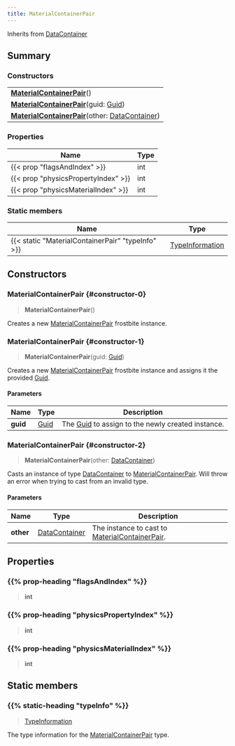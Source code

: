 ```yaml
---
title: MaterialContainerPair
---
```


Inherits from 
[DataContainer](/vext/ref/shared/class/datacontainer)

## Summary
### Constructors
| |
| ----------- |
| **[MaterialContainerPair](#constructor-0)**() |
| **[MaterialContainerPair](#constructor-1)**(guid: [Guid](/vext/ref/shared/class/guid)) |
| **[MaterialContainerPair](#constructor-2)**(other: [DataContainer](/vext/ref/shared/class/datacontainer)) |

### Properties
| Name | Type |
| ---- | ---- |
| {{< prop "flagsAndIndex" >}} | int |
| {{< prop "physicsPropertyIndex" >}} | int |
| {{< prop "physicsMaterialIndex" >}} | int |

### Static members
| Name | Type |
| ---- | ---- |
| {{< static "MaterialContainerPair" "typeInfo" >}} | [TypeInformation](/vext/ref/shared/class/typeinformation) |

## Constructors
### MaterialContainerPair {#constructor-0}
> **MaterialContainerPair**()

Creates a new [MaterialContainerPair](/vext/ref/fb/materialcontainerpair) frostbite instance.

### MaterialContainerPair {#constructor-1}
> **MaterialContainerPair**(guid: [Guid](/vext/ref/shared/class/guid))

Creates a new [MaterialContainerPair](/vext/ref/fb/materialcontainerpair) frostbite instance and assigns it the provided [Guid](/vext/ref/shared/class/guid).

#### Parameters
| Name | Type | Description |
| ---- | ---- | ----------- |
| **guid** | [Guid](/vext/ref/shared/class/guid) | The [Guid](/vext/ref/shared/class/guid) to assign to the newly created instance. |

### MaterialContainerPair {#constructor-2}
> **MaterialContainerPair**(other: [DataContainer](/vext/ref/shared/class/datacontainer))

Casts an instance of type [DataContainer](/vext/ref/shared/class/datacontainer) to [MaterialContainerPair](/vext/ref/fb/materialcontainerpair). Will throw an error when trying to cast from an invalid type.

#### Parameters
| Name | Type | Description |
| ---- | ---- | ----------- |
| **other** | [DataContainer](/vext/ref/shared/class/datacontainer) | The instance to cast to [MaterialContainerPair](/vext/ref/fb/materialcontainerpair). |

## Properties
### {{% prop-heading "flagsAndIndex" %}}
> **int**

### {{% prop-heading "physicsPropertyIndex" %}}
> **int**

### {{% prop-heading "physicsMaterialIndex" %}}
> **int**

## Static members
### {{% static-heading "typeInfo" %}}
> [TypeInformation](/vext/ref/shared/class/typeinformation)

The type information for the [MaterialContainerPair](/vext/ref/fb/materialcontainerpair) type.

